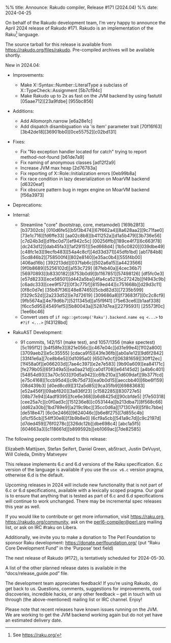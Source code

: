 %% title: Announce: Rakudo compiler, Release #171 (2024.04)
%% date: 2024-04-25

On behalf of the Rakudo development team, I’m very happy to announce the
April 2024 release of Rakudo #171. Rakudo is an implementation of
the Raku[^1] language.

The source tarball for this release is available from
<https://rakudo.org/files/rakudo>.
Pre-compiled archives will be available shortly.

New in 2024.04:

+ Improvements:
    + Make X::Syntax::Number::LiteralType a subclass of
      X::TypeCheck::Assignment [5b7cf94c]
    + Make Rakudo up to 2x as fast on the JVM backend by using fastutil [05aae712][23a9fdbe]
      [955bc856]

+ Additions:
    + Add Allomorph.narrow [e6a28e1c]
    + Add dispatch disambiguation via 'is item' parameter trait [70f16f63]
      [3b42de18][36901bb0][0ce55752][c02bd131]

+ Fixes:
    + Fix "No exception handler located for catch" trying to report
      method-not-found [b61de7a9]
    + Fix naming of anonymous classes [ad12f2a9]
    + Increase JVM max heap [2d76783a]
    + Fix reporting of X::Role::Initialization errors [0eb99b8a]
    + Fix race condition in lazy deserialization on MoarVM backend [d6320eaf]
    + Fix obscure pattern bug in regex engine on MoarVM backend [f56a3973]

+ Deprecations:

+ Internal:
    * Streamline "core" (bootstrap, core, metamodel) [169b28f3][b37302cb]
      [010d6fe5][b5f3b474][67f662a4][8a628aa2][9c71fae0][73e1c716][fd6ffe33]
      [aa02c8b8][b411252a][d1a5b479][3b736e56][c7d24b3d][d1fbc0d7][ef942c5c]
      [00256ffb][189ce4f7][6c663f78][dc243d12][dab45fa3][1af29151][5ed668d4]
      [1b5c0820][039dbe49][c48fc1e3][9ecfb483][54a4c8cf][4d33d371][45dfb1bd]
      [ab1784b8][5cd846b2][758500f4][802e8140][e35ac0b4][555f4b00][406ad16b]
      [392213dd][037fab6c][502a6a15][a4423566][9f0b8689][5256102d][a153c729]
      [87feb40a][4cec36b7][56970893][b8330182][8753b0d9][b1167851][57498126]
      [df5fc0e3][e57d8233][ece58501][d442a5ba][4fa4ca52][5c27242b][f4943c9b]
      [c6adc333][cee9f572][0f3c775f][8159ed44][c751668b][d29d3c11][0f8c0d7e]
      [35b87f36][48e87465][5cbd82d3][7235b599][f329c52d][2a233d52][e7d72619]
      [309686a8][f73683f7][0c2c8cf9][9fb5674a][4e79d6b7][5211345d][a15f9f41]
      [75e63ce6][b1aaf338][f6cc5d95][45491ef5][5b80043a][5287d7ea][22795931]
      [25573f0c][1ee6bc46]
    + Convert uses of `if nqp::getcomp('Raku').backend.name eq <...>` to
      `#?if <...>` [f43128bd]

+ RakuAST Development:
    + 91 commits, 142/151 (make test), and 1057/1356 (make spectest) [5c195f12]
      [b4f58fe3][821e056c][c467e04c][d31e99e4][1f02a800][3709aeb2][e5c35555]
      [cdaca915][43fe36fb][ab0a1e12][9d6f2842][33f41e6a][7ce8b6e5][0d1095a0]
      [6507e0cf][06381659][30ff12ec][1f458a0f][e066203d][7ae4c397][e2e7e583]
      [9b90a609][ea84171c][fe279b05][65f349a5][ea0aa21d][ca0d1708][e64145d2]
      [a4b6c401][54854d93][3a70c503][f0d5a942][c6fb210a][1d609daf][9b377fcd]
      [e75c4168][1ccb95d4][c9b75d73][ea0b0d15][aeccbb40][6be6f159][08d439b3]
      [d0ed8cd9][312a5d85][9ca35fb9][69883683][e52a456f][09abf820][3a836f23]
      [c1582285][830727e5][08b77e94][4adf9395][fce6e368][b6d8425d][90cbfde5]
      [f7e50318][cee25a7c][c0f0ad3c][151236e8][c053144a][b213dba7][8f568c66]
      [dd62a30b][1bd789e9][a219c9bc][35cc0d6a][171307e9][5f8c7bbe][de518e47]
      [6c0e2466][9624046c][b6e8f275][7d855c4b][d1cf55cb][54ff30e8][f3b9b8e0]
      [6cf9a5cb][541a9c7d][c9c2197d][d7ded459][76f0278c][326dc12b][dbe698c4]
      [abc1a5f5][604663a3][c118661d][b899592b][eb1069ac][7de82585]

The following people contributed to this release:

Elizabeth Mattijsen, Stefan Seifert, Daniel Green, ab5tract, Justin DeVuyst,
Will Coleda, Dmitry Matveyev

This release implements 6.c and 6.d versions of the Raku specification.
6.c version of the language is available if you use the `use v6.c`
version pragma, otherwise 6.d is the default.

Upcoming releases in 2024 will include new functionality that is not
part of 6.c or 6.d specifications, available with a lexically scoped
pragma. Our goal is to ensure that anything that is tested as part of
6.c and 6.d specifications will continue to work unchanged. There may
be incremental spec releases this year as well.

If you would like to contribute or get more information, visit
<https://raku.org>, <https://rakudo.org/community>, ask on the
<perl6-compiler@perl.org> mailing list, or ask on IRC #raku on Libera.

Additionally, we invite you to make a donation to The Perl Foundation
to sponsor Raku development: <https://donate.perlfoundation.org/>
(put “Raku Core Development Fund” in the ‘Purpose’ text field)

The next release of Rakudo (#172), is tentatively scheduled for 2024-05-30.

A list of the other planned release dates is available in the
“docs/release_guide.pod” file.

The development team appreciates feedback! If you’re using Rakudo, do
get back to us. Questions, comments, suggestions for improvements, cool
discoveries, incredible hacks, or any other feedback – get in touch with
us through (the above-mentioned) mailing list or IRC channel. Enjoy!

Please note that recent releases have known issues running on the JVM.
We are working to get the JVM backend working again but do not yet have
an estimated delivery date.

[^1]: See <https://raku.org/>

